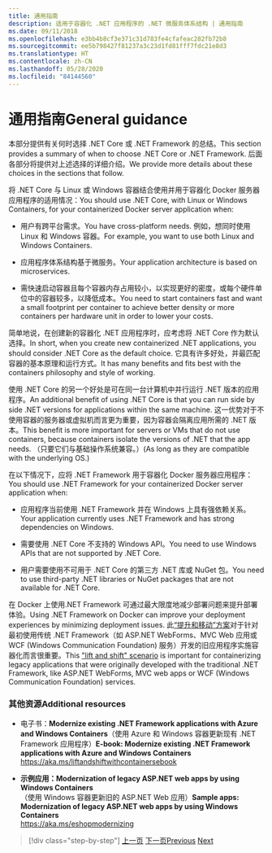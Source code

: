 ```yaml
---
title: 通用指南
description: 适用于容器化 .NET 应用程序的 .NET 微服务体系结构 | 通用指南
ms.date: 09/11/2018
ms.openlocfilehash: e3bb4b8cf3e371c31d783fe4cfafeac282fb72b8
ms.sourcegitcommit: ee5b798427f81237a3c23d1fd81fff7fdc21e8d3
ms.translationtype: HT
ms.contentlocale: zh-CN
ms.lasthandoff: 05/28/2020
ms.locfileid: "84144560"
---
```

# <a name="general-guidance"></a><span data-ttu-id="23b25-103">通用指南</span><span class="sxs-lookup"><span data-stu-id="23b25-103">General guidance</span></span>

<span data-ttu-id="23b25-104">本部分提供有关何时选择 .NET Core 或 .NET Framework 的总结。</span><span class="sxs-lookup"><span data-stu-id="23b25-104">This section provides a summary of when to choose .NET Core or .NET Framework.</span></span> <span data-ttu-id="23b25-105">后面各部分将提供对上述选择的详细介绍。</span><span class="sxs-lookup"><span data-stu-id="23b25-105">We provide more details about these choices in the sections that follow.</span></span>

<span data-ttu-id="23b25-106">将 .NET Core 与 Linux 或 Windows 容器结合使用并用于容器化 Docker 服务器应用程序的适用情况：</span><span class="sxs-lookup"><span data-stu-id="23b25-106">You should use .NET Core, with Linux or Windows Containers, for your containerized Docker server application when:</span></span>

- <span data-ttu-id="23b25-107">用户有跨平台需求。</span><span class="sxs-lookup"><span data-stu-id="23b25-107">You have cross-platform needs.</span></span> <span data-ttu-id="23b25-108">例如，想同时使用 Linux 和 Windows 容器。</span><span class="sxs-lookup"><span data-stu-id="23b25-108">For example, you want to use both Linux and Windows Containers.</span></span>

- <span data-ttu-id="23b25-109">应用程序体系结构基于微服务。</span><span class="sxs-lookup"><span data-stu-id="23b25-109">Your application architecture is based on microservices.</span></span>

- <span data-ttu-id="23b25-110">需快速启动容器且每个容器内存占用较小，以实现更好的密度，或每个硬件单位中的容器较多，以降低成本。</span><span class="sxs-lookup"><span data-stu-id="23b25-110">You need to start containers fast and want a small footprint per container to achieve better density or more containers per hardware unit in order to lower your costs.</span></span>

<span data-ttu-id="23b25-111">简单地说，在创建新的容器化 .NET 应用程序时，应考虑将 .NET Core 作为默认选择。</span><span class="sxs-lookup"><span data-stu-id="23b25-111">In short, when you create new containerized .NET applications, you should consider .NET Core as the default choice.</span></span> <span data-ttu-id="23b25-112">它具有许多好处，并最匹配容器的基本原理和运行方式。</span><span class="sxs-lookup"><span data-stu-id="23b25-112">It has many benefits and fits best with the containers philosophy and style of working.</span></span>

<span data-ttu-id="23b25-113">使用 .NET Core 的另一个好处是可在同一台计算机中并行运行 .NET 版本的应用程序。</span><span class="sxs-lookup"><span data-stu-id="23b25-113">An additional benefit of using .NET Core is that you can run side by side .NET versions for applications within the same machine.</span></span> <span data-ttu-id="23b25-114">这一优势对于不使用容器的服务器或虚拟机而言更为重要，因为容器会隔离应用所需的 .NET 版本。</span><span class="sxs-lookup"><span data-stu-id="23b25-114">This benefit is more important for servers or VMs that do not use containers, because containers isolate the versions of .NET that the app needs.</span></span> <span data-ttu-id="23b25-115">（只要它们与基础操作系统兼容。）</span><span class="sxs-lookup"><span data-stu-id="23b25-115">(As long as they are compatible with the underlying OS.)</span></span>

<span data-ttu-id="23b25-116">在以下情况下，应将 .NET Framework 用于容器化 Docker 服务器应用程序：</span><span class="sxs-lookup"><span data-stu-id="23b25-116">You should use .NET Framework for your containerized Docker server application when:</span></span>

- <span data-ttu-id="23b25-117">应用程序当前使用 .NET Framework 并在 Windows 上具有强依赖关系。</span><span class="sxs-lookup"><span data-stu-id="23b25-117">Your application currently uses .NET Framework and has strong dependencies on Windows.</span></span>

- <span data-ttu-id="23b25-118">需要使用 .NET Core 不支持的 Windows API。</span><span class="sxs-lookup"><span data-stu-id="23b25-118">You need to use Windows APIs that are not supported by .NET Core.</span></span>

- <span data-ttu-id="23b25-119">用户需要使用不可用于 .NET Core 的第三方 .NET 库或 NuGet 包。</span><span class="sxs-lookup"><span data-stu-id="23b25-119">You need to use third-party .NET libraries or NuGet packages that are not available for .NET Core.</span></span>

<span data-ttu-id="23b25-120">在 Docker 上使用.NET Framework 可通过最大限度地减少部署问题来提升部署体验。</span><span class="sxs-lookup"><span data-stu-id="23b25-120">Using .NET Framework on Docker can improve your deployment experiences by minimizing deployment issues.</span></span> <span data-ttu-id="23b25-121">此[“提升和移动”方案](https://aka.ms/liftandshiftwithcontainersebook)对于针对最初使用传统 .NET Framework（如 ASP.NET WebForms、MVC Web 应用或 WCF (Windows Communication Foundation) 服务）开发的旧应用程序实施容器化而言很重要。</span><span class="sxs-lookup"><span data-stu-id="23b25-121">This ["lift and shift" scenario](https://aka.ms/liftandshiftwithcontainersebook) is important for containerizing legacy applications that were originally developed with the traditional .NET Framework, like ASP.NET WebForms, MVC web apps or WCF (Windows Communication Foundation) services.</span></span>

### <a name="additional-resources"></a><span data-ttu-id="23b25-122">其他资源</span><span class="sxs-lookup"><span data-stu-id="23b25-122">Additional resources</span></span>

- <span data-ttu-id="23b25-123">电子书：**Modernize existing .NET Framework applications with Azure and Windows Containers**（使用 Azure 和 Windows 容器更新现有 .NET Framework 应用程序）</span><span class="sxs-lookup"><span data-stu-id="23b25-123">**E-book: Modernize existing .NET Framework applications with Azure and Windows Containers**</span></span>  
    <https://aka.ms/liftandshiftwithcontainersebook>

- <span data-ttu-id="23b25-124">**示例应用：Modernization of legacy ASP.NET web apps by using Windows Containers**（使用 Windows 容器更新旧的 ASP.NET Web 应用）</span><span class="sxs-lookup"><span data-stu-id="23b25-124">**Sample apps: Modernization of legacy ASP.NET web apps by using Windows Containers**</span></span>  
    <https://aka.ms/eshopmodernizing>

>[!div class="step-by-step"]
><span data-ttu-id="23b25-125">[上一页](index.md)
>[下一页](net-core-container-scenarios.md)</span><span class="sxs-lookup"><span data-stu-id="23b25-125">[Previous](index.md)
[Next](net-core-container-scenarios.md)</span></span>
